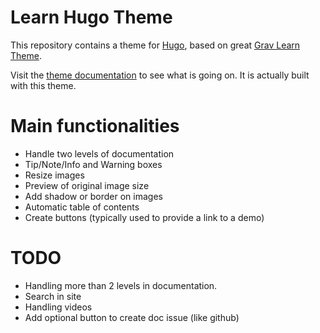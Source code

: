 # Learn Hugo Theme

This repository contains a theme for [Hugo](https://gohugo.io/), based on great [Grav Learn Theme](http://learn.getgrav.org/).

Visit the [theme documentation](https://matcornic.github.io/hugo-learn-doc) to see what is going on. It is actually built with this theme.

# Main functionalities

- Handle two levels of documentation
- Tip/Note/Info and Warning boxes
- Resize images
- Preview of original image size
- Add shadow or border on images
- Automatic table of contents
- Create buttons (typically used to provide a link to a demo)

# TODO

- Handling more than 2 levels in documentation.
- Search in site
- Handling videos
- Add optional button to create doc issue (like github)
